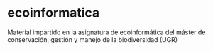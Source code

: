 # ecoinformatica
Material impartido en la asignatura de ecoinformática del máster de conservación, gestión y manejo de la biodiversidad (UGR)
